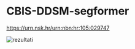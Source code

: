 # CBIS-DDSM-segformer
https://urn.nsk.hr/urn:nbn:hr:105:029747

![rezultati](https://github.com/karlopintaric/CBIS-DDSM-segformer/assets/96391450/83a70534-77d9-4695-bb94-1ba174ce06e7)
